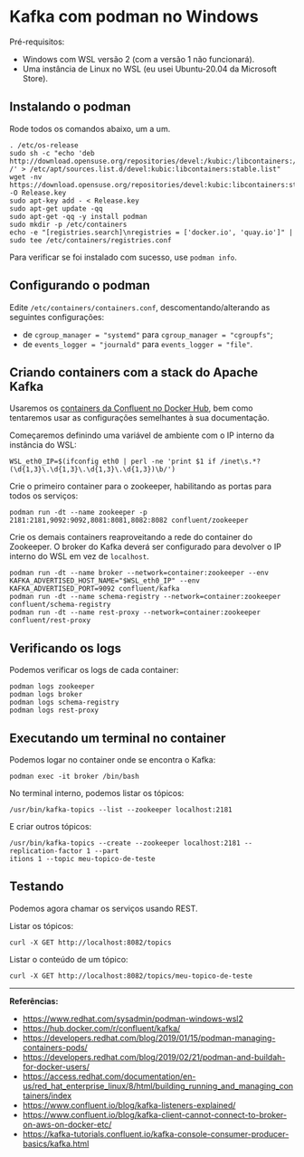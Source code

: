 # Kafka com podman no Windows

Pré-requisitos:

- Windows com WSL versão 2 (com a versão 1 não funcionará).
- Uma instância de Linux no WSL (eu usei Ubuntu-20.04 da Microsoft Store).

## Instalando o podman

Rode todos os comandos abaixo, um a um.

```
. /etc/os-release
sudo sh -c "echo 'deb http://download.opensuse.org/repositories/devel:/kubic:/libcontainers:/stable/x${NAME}_${VERSION_ID}/ /' > /etc/apt/sources.list.d/devel:kubic:libcontainers:stable.list"
wget -nv https://download.opensuse.org/repositories/devel:kubic:libcontainers:stable/x${NAME}_${VERSION_ID}/Release.key -O Release.key
sudo apt-key add - < Release.key
sudo apt-get update -qq
sudo apt-get -qq -y install podman
sudo mkdir -p /etc/containers
echo -e "[registries.search]\nregistries = ['docker.io', 'quay.io']" | sudo tee /etc/containers/registries.conf
```

Para verificar se foi instalado com sucesso, use `podman info`.

## Configurando o podman

Edite `/etc/containers/containers.conf`, descomentando/alterando as seguintes configurações:

* de `cgroup_manager = "systemd"` para `cgroup_manager = "cgroupfs"`;
* de `events_logger = "journald"` para `events_logger = "file"`.

## Criando containers com a stack do Apache Kafka

Usaremos os [containers da Confluent no Docker Hub](https://hub.docker.com/r/confluent/kafka/), bem como tentaremos usar as configurações semelhantes à sua documentação.

Começaremos definindo uma variável de ambiente com o IP interno da instância do WSL:

```
WSL_eth0_IP=$(ifconfig eth0 | perl -ne 'print $1 if /inet\s.*?(\d{1,3}\.\d{1,3}\.\d{1,3}\.\d{1,3})\b/')
```

Crie o primeiro container para o zookeeper, habilitando as portas para todos os serviços:

```
podman run -dt --name zookeeper -p 2181:2181,9092:9092,8081:8081,8082:8082 confluent/zookeeper
```

Crie os demais containers reaproveitando a rede do container do Zookeeper. O broker do Kafka deverá ser configurado para devolver o IP interno do WSL em vez de `localhost`.

```
podman run -dt --name broker --network=container:zookeeper --env KAFKA_ADVERTISED_HOST_NAME="$WSL_eth0_IP" --env KAFKA_ADVERTISED_PORT=9092 confluent/kafka
podman run -dt --name schema-registry --network=container:zookeeper confluent/schema-registry
podman run -dt --name rest-proxy --network=container:zookeeper confluent/rest-proxy
```

## Verificando os logs

Podemos verificar os logs de cada container:

```
podman logs zookeeper
podman logs broker
podman logs schema-registry
podman logs rest-proxy
```

## Executando um terminal no container

Podemos logar no container onde se encontra o Kafka:

```
podman exec -it broker /bin/bash
```

No terminal interno, podemos listar os tópicos:

```
/usr/bin/kafka-topics --list --zookeeper localhost:2181
```

E criar outros tópicos:

```
/usr/bin/kafka-topics --create --zookeeper localhost:2181 --replication-factor 1 --part
itions 1 --topic meu-topico-de-teste
```

## Testando

Podemos agora chamar os serviços usando REST.

Listar os tópicos:

```
curl -X GET http://localhost:8082/topics
```

Listar o conteúdo de um tópico:

```
curl -X GET http://localhost:8082/topics/meu-topico-de-teste
```

---

**Referências:**

* https://www.redhat.com/sysadmin/podman-windows-wsl2
* https://hub.docker.com/r/confluent/kafka/
* https://developers.redhat.com/blog/2019/01/15/podman-managing-containers-pods/
* https://developers.redhat.com/blog/2019/02/21/podman-and-buildah-for-docker-users/
* https://access.redhat.com/documentation/en-us/red_hat_enterprise_linux/8/html/building_running_and_managing_containers/index
* https://www.confluent.io/blog/kafka-listeners-explained/
* https://www.confluent.io/blog/kafka-client-cannot-connect-to-broker-on-aws-on-docker-etc/
* https://kafka-tutorials.confluent.io/kafka-console-consumer-producer-basics/kafka.html